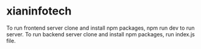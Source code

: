 # xianinfotech
To run frontend server clone and install npm packages, npm run dev to run server.
To run backend server clone and install npm packages, run index.js file.
